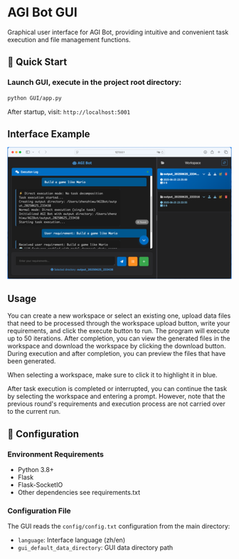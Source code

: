 # AGI Bot GUI

Graphical user interface for AGI Bot, providing intuitive and convenient task execution and file management functions.

## 🚀 Quick Start

### Launch GUI, execute in the project root directory:
```bash
python GUI/app.py
```

After startup, visit: `http://localhost:5001`

## Interface Example
<div align="center">
      <img src="../fig/AGIBot_GUI.png" alt="AGI Bot GUI"/>
</div>

## Usage

You can create a new workspace or select an existing one, upload data files that need to be processed through the workspace upload button, write your requirements, and click the execute button to run. The program will execute up to 50 iterations. After completion, you can view the generated files in the workspace and download the workspace by clicking the download button. During execution and after completion, you can preview the files that have been generated.

When selecting a workspace, make sure to click it to highlight it in blue.

After task execution is completed or interrupted, you can continue the task by selecting the workspace and entering a prompt. However, note that the previous round's requirements and execution process are not carried over to the current run.

## 🔧 Configuration

### Environment Requirements
- Python 3.8+
- Flask
- Flask-SocketIO
- Other dependencies see requirements.txt

### Configuration File
The GUI reads the `config/config.txt` configuration from the main directory:
- `language`: Interface language (zh/en)
- `gui_default_data_directory`: GUI data directory path 